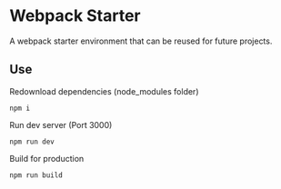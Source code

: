 # Webpack Starter
A webpack starter environment that can be reused for future projects.


## Use
Redownload dependencies (node_modules folder)

```
npm i
```

Run dev server (Port 3000)

```
npm run dev
```

Build for production

```
npm run build
```
